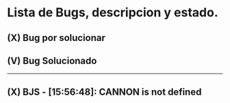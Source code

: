 # Lista de Bugs, descripcion y estado.
## (X) Bug por solucionar
## (V) Bug Solucionado
------------------------------------------------------------

## (X) BJS - [15:56:48]: CANNON is not defined
